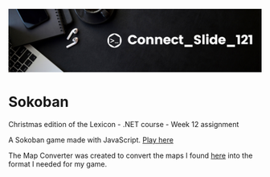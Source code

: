 ![alt text](https://github.com/Connectslide121/Sokoban/blob/main/Connect_banner_github.png)

# Sokoban
 Christmas edition of the Lexicon - .NET course - Week 12 assignment

A Sokoban game made with JavaScript. [Play here](https://connectslide121.github.io/Sokoban-Christmas-edition/)

The Map Converter was created to convert the maps I found [here](https://github.com/begoon/sokoban-maps/blob/master/maps/sokoban-maps-60-plain.txt#L9) into the format I needed for my game.
